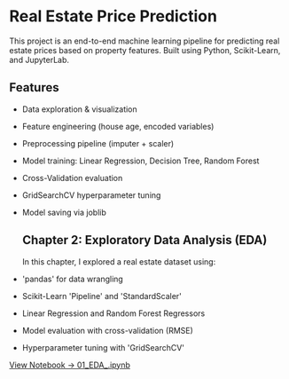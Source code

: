 # Real Estate Price Prediction

This project is an end-to-end machine learning pipeline for predicting real estate prices based on property features. Built using Python, Scikit-Learn, and JupyterLab.

## Features

- Data exploration & visualization
- Feature engineering (house age, encoded variables)
- Preprocessing pipeline (imputer + scaler)
- Model training: Linear Regression, Decision  Tree, Random Forest
- Cross-Validation evaluation
- GridSearchCV hyperparameter tuning
- Model saving via joblib

  ## Chapter 2: Exploratory Data Analysis (EDA)

  In this chapter, I explored a real estate dataset using:

- 'pandas' for data wrangling
- Scikit-Learn 'Pipeline' and 'StandardScaler'
- Linear Regression and Random Forest Regressors
- Model evaluation with cross-validation (RMSE)
- Hyperparameter tuning with 'GridSearchCV'

[View Notebook -> 01_EDA_.ipynb](./01_EDA.ipynb)

